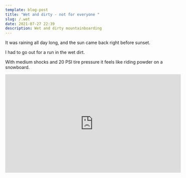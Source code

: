 ```yaml
---
template: blog-post
title: "Wet and dirty - not for everyone "
slug: /.wet
date: 2021-07-27 22:39
description: Wet and dirty mountainboarding
---
```



It was raining all day long, and the sun came back right before sunset.

I had to go out for a run in the wet dirt.

With medium shocks and 20 PSI tire pressure it feels like riding powder on a snowboard.



<iframe width="560" height="315" src="https://www.youtube.com/embed/aJVNlZhKFLQ" title="YouTube video player" frameborder="0" allow="accelerometer; autoplay; clipboard-write; encrypted-media; gyroscope; picture-in-picture" allowfullscreen></iframe>